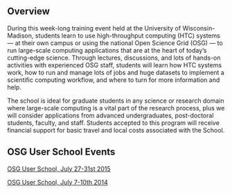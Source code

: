 
[title]: - "OSG User School"

## Overview

During this week-long training event held at the University of Wisconsin-Madison, students learn to use high-throughput computing (HTC) systems — at their own campus or using the national Open Science Grid (OSG) — to run large-scale computing applications that are at the heart of today’s cutting-edge science. Through lectures, discussions, and lots of hands-on activities with experienced OSG staff, students will learn how HTC systems work, how to run and manage lots of jobs and huge datasets to implement a scientific computing workflow, and where to turn for more information and help.

The school is ideal for graduate students in any science or research domain where large-scale computing is a vital part of the research process, plus we will consider applications from advanced undergraduates, post-doctoral students, faculty, and staff. Students accepted to this program will receive financial support for basic travel and local costs associated with the School.

## OSG User School Events

[OSG User School, July 27-31st 2015](https://twiki.opensciencegrid.org/bin/view/Education/OSGUserSchool2015)

[OSG User School, July 7-10th 2014](https://twiki.opensciencegrid.org/bin/view/Education/OSGUserSchool2014)


